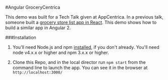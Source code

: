 #Angular GroceryCentrica

This demo was built for a Tech Talk given at AppCentrica. In a previous talk, someone built a [grocery store list app in React](https://github.com/AppCentrica-Inc/grocerycentrica). This demo shows how to build a similar app in Angular 2.

###Installation

1. You'll need Node.js and npm [installed](http://blog.npmjs.org/post/85484771375/how-to-install-npm), if you don't already. You'll need node v4.x.x or higher and npm 3.x.x or higher.

2. Clone this Repo, and in the local director run `npm start` from the command line to launch the app. You can see it in the browser at `http://localhost:3000/`